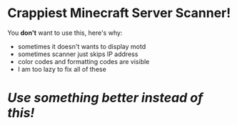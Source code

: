# Crappiest Minecraft Server Scanner!
You **don't** want to use this, here's why:
- sometimes it doesn't wants to display motd
- sometimes scanner just skips IP address
- color codes and formatting codes are visible
- I am too lazy to fix all of these

# ***Use something better instead of this!***
